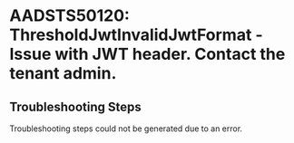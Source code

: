 # AADSTS50120: ThresholdJwtInvalidJwtFormat - Issue with JWT header. Contact the tenant admin.


## Troubleshooting Steps
Troubleshooting steps could not be generated due to an error.